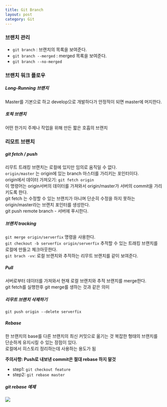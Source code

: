```yaml
---
title: Git Branch
layout: post
category: Git
---
```


### 브랜치 관리
* ```git branch``` :  브랜치의 목록을 보여준다.
* ```git branch --merged``` : merged 목록을 보여준다.
* ```git branch --no-merged```

### 브랜치 워크 플로우
##### Long-Running 브랜치 
Master를 기본으로 하고 develop으로 개발하다가 안정적이 되면 master에 머지한다.
##### 토픽 브랜치
어떤 한가지 주제나  작업을 위해 만든 짧은 호흡의 브랜치

### 리모트 브랜치
##### git fetch / push
리무트 트래킹 브랜치는 로컬에 있지만 임의로 움직일 수 없다. <br> ```origin/master``` 는 origin에 있는 branch 마스터를 가리키는 포인터이다.  
origin에서 데이터 가져오기: ```git fetch origin```  
이 명령어는 origin서버의 데이터를 가져와서 origin/master가 서버의 commit을 가리키도록 한다.  
git fetch 는 수정할 수 있는 브랜치가 아니며 단순히 수정을 하지 못하는 origin/master라는 브랜치 포인터를 생성한다.  
git push remote branch - 서버에 푸시한다.

##### 브랜치 tracking
```git merge origin/serverfix``` 명령을 사용한다.  
```git checkout -b serverfix origin/serverfix``` 추적할 수 있는 트래킹 브랜치를 로컬에 만들고 체크아웃한다.  
 ```git brach -vv```: 로컬 브랜치와 추적하는 리무트 브랜치를 같이 보여준다.

##### Pull
서버로부터 데이터를 가져와서 현재 로컬 브랜치와 추적 브랜치를 merge한다.  
git fetch를 실행한후 git merge를 생하는 것과 같은 의미

##### 리무트 브랜치 삭제하기
 ```git push origin --delete serverfix```

##### Rebase
한 브랜치의 base를 다른 브랜치의 최신 커밋으로 옮기는 것
복잡한 형태의 브랜치를 단순하게 유지시킬 수 있는 장점이 있다.  
로컬에서 히스토리 정리하는데 사용하는 용도가 됨

__주의사항: Push로 내보낸 commit은 절대 rebase 하지 말것__

* step1: ```git checkout feature```  
* step2: ```git rebase master```

##### git rebase 예제


![](/public/img/merge_rebase.png)